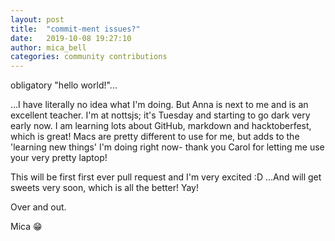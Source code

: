 ```yaml
---
layout: post
title:  "commit-ment issues?"
date:   2019-10-08 19:27:10 
author: mica_bell
categories: community contributions
---
```


obligatory "hello world!"...

...I have literally no idea what I'm doing. But Anna is next to me and is an excellent teacher. I'm at nottsjs; it's Tuesday and starting to go dark very early now.
I am learning lots about GitHub, markdown and hacktoberfest, which is great! 
Macs are pretty different to use for me, but adds to the 'learning new things' I'm doing right now- thank you Carol for letting me use your very pretty laptop!

This will be first first ever pull request and I'm very excited :D ...And will get sweets very soon, which is all the better! Yay!

Over and out.

Mica :grin:
